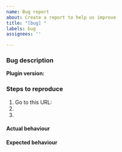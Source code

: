 ```yaml
---
name: Bug report
about: Create a report to help us improve
title: "[bug] "
labels: bug
assignees: ''

---
```


### Bug description

**Plugin version:**

<!-- A clear and concise description of what the bug is and where you see it. -->
<!-- Please specify in which environment(s) you see it (cloud or open-source). -->

### Steps to reproduce

1. Go to this URL:
2. <!-- Do this... -->
3. <!-- Then do this... -->

#### Actual behaviour

<!-- A clear and concise description of what happens now. -->
<!-- If applicable, add screenshots here. -->

#### Expected behaviour

<!-- A clear and concise description of what you expected to happen. -->
